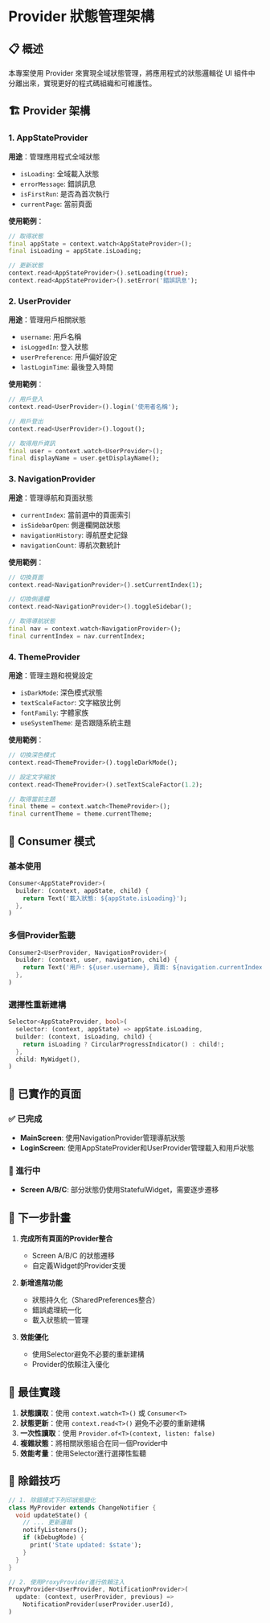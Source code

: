 # Provider 狀態管理架構

## 📋 概述

本專案使用 Provider 來實現全域狀態管理，將應用程式的狀態邏輯從 UI 組件中分離出來，實現更好的程式碼組織和可維護性。

## 🏗️ Provider 架構

### 1. AppStateProvider
**用途**：管理應用程式全域狀態
- `isLoading`: 全域載入狀態
- `errorMessage`: 錯誤訊息
- `isFirstRun`: 是否為首次執行
- `currentPage`: 當前頁面

**使用範例**：
```dart
// 取得狀態
final appState = context.watch<AppStateProvider>();
final isLoading = appState.isLoading;

// 更新狀態
context.read<AppStateProvider>().setLoading(true);
context.read<AppStateProvider>().setError('錯誤訊息');
```

### 2. UserProvider
**用途**：管理用戶相關狀態
- `username`: 用戶名稱
- `isLoggedIn`: 登入狀態
- `userPreference`: 用戶偏好設定
- `lastLoginTime`: 最後登入時間

**使用範例**：
```dart
// 用戶登入
context.read<UserProvider>().login('使用者名稱');

// 用戶登出
context.read<UserProvider>().logout();

// 取得用戶資訊
final user = context.watch<UserProvider>();
final displayName = user.getDisplayName();
```

### 3. NavigationProvider
**用途**：管理導航和頁面狀態
- `currentIndex`: 當前選中的頁面索引
- `isSidebarOpen`: 側邊欄開啟狀態
- `navigationHistory`: 導航歷史記錄
- `navigationCount`: 導航次數統計

**使用範例**：
```dart
// 切換頁面
context.read<NavigationProvider>().setCurrentIndex(1);

// 切換側邊欄
context.read<NavigationProvider>().toggleSidebar();

// 取得導航狀態
final nav = context.watch<NavigationProvider>();
final currentIndex = nav.currentIndex;
```

### 4. ThemeProvider
**用途**：管理主題和視覺設定
- `isDarkMode`: 深色模式狀態
- `textScaleFactor`: 文字縮放比例
- `fontFamily`: 字體家族
- `useSystemTheme`: 是否跟隨系統主題

**使用範例**：
```dart
// 切換深色模式
context.read<ThemeProvider>().toggleDarkMode();

// 設定文字縮放
context.read<ThemeProvider>().setTextScaleFactor(1.2);

// 取得當前主題
final theme = context.watch<ThemeProvider>();
final currentTheme = theme.currentTheme;
```

## 🔄 Consumer 模式

### 基本使用
```dart
Consumer<AppStateProvider>(
  builder: (context, appState, child) {
    return Text('載入狀態: ${appState.isLoading}');
  },
)
```

### 多個Provider監聽
```dart
Consumer2<UserProvider, NavigationProvider>(
  builder: (context, user, navigation, child) {
    return Text('用戶: ${user.username}, 頁面: ${navigation.currentIndex}');
  },
)
```

### 選擇性重新建構
```dart
Selector<AppStateProvider, bool>(
  selector: (context, appState) => appState.isLoading,
  builder: (context, isLoading, child) {
    return isLoading ? CircularProgressIndicator() : child!;
  },
  child: MyWidget(),
)
```

## 📱 已實作的頁面

### ✅ 已完成
- **MainScreen**: 使用NavigationProvider管理導航狀態
- **LoginScreen**: 使用AppStateProvider和UserProvider管理載入和用戶狀態

### 🔄 進行中
- **Screen A/B/C**: 部分狀態仍使用StatefulWidget，需要逐步遷移

## 🚀 下一步計畫

1. **完成所有頁面的Provider整合**
   - Screen A/B/C 的狀態遷移
   - 自定義Widget的Provider支援

2. **新增進階功能**
   - 狀態持久化（SharedPreferences整合）
   - 錯誤處理統一化
   - 載入狀態統一管理

3. **效能優化**
   - 使用Selector避免不必要的重新建構
   - Provider的依賴注入優化

## 📝 最佳實踐

1. **狀態讀取**：使用 `context.watch<T>()` 或 `Consumer<T>`
2. **狀態更新**：使用 `context.read<T>()` 避免不必要的重新建構
3. **一次性讀取**：使用 `Provider.of<T>(context, listen: false)`
4. **複雜狀態**：將相關狀態組合在同一個Provider中
5. **效能考量**：使用Selector進行選擇性監聽

## 🔧 除錯技巧

```dart
// 1. 除錯模式下列印狀態變化
class MyProvider extends ChangeNotifier {
  void updateState() {
    // ... 更新邏輯
    notifyListeners();
    if (kDebugMode) {
      print('State updated: $state');
    }
  }
}

// 2. 使用ProxyProvider進行依賴注入
ProxyProvider<UserProvider, NotificationProvider>(
  update: (context, userProvider, previous) =>
    NotificationProvider(userProvider.userId),
)
```